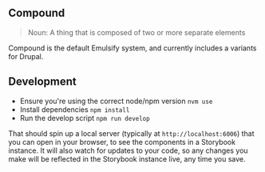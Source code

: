 ## Compound

<blockquote>Noun: A thing that is composed of two or more separate elements</blockquote>

Compound is the default Emulsify system, and currently includes a variants for Drupal.

## Development

- Ensure you're using the correct node/npm version `nvm use`
- Install dependencies `npm install`
- Run the develop script `npm run develop`

That should spin up a local server (typically at `http://localhost:6006`) that you can open in your browser, to see the components in a Storybook instance. It will also watch for updates to your code, so any changes you make will be reflected in the Storybook instance live, any time you save.
